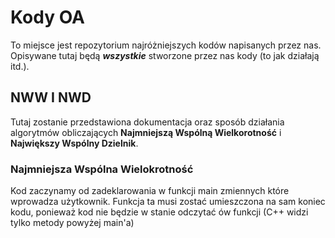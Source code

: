 # Kody OA
To miejsce jest repozytorium najróżniejszych kodów napisanych przez nas. Opisywane tutaj będą ***wszystkie*** stworzone przez nas kody (to jak działają itd.).
## NWW I NWD
Tutaj zostanie przedstawiona dokumentacja oraz sposób działania algorytmów obliczających **Najmniejszą Wspólną Wielkorotność** i **Największy Wspólny Dzielnik**.
### Najmniejsza Wspólna Wielokrotność
Kod zaczynamy od zadeklarowania w funkcji main zmiennych które wprowadza użytkownik. Funkcja ta musi zostać umieszczona na sam koniec kodu, ponieważ kod nie będzie w stanie odczytać ów funkcji (C++ widzi tylko metody powyżej main'a)
